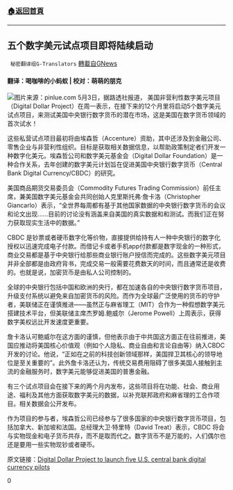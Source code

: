 ###  [:house:返回首頁](https://github.com/ourhimalayas/txt)
---

## 五个数字美元试点项目即将陆续启动
` 秘密翻译组G-Translators` [轉載自GNews](https://gnews.org/zh-hans/1176468/)

#### 翻译：喝咖啡的小蚂蚁 | 校对：萌萌的朋克
![]()![](https://gnews-media-offload.s3.amazonaws.com/wp-content/uploads/2021/05/05125632/do.jpg)图片来源：pinlue.com
5月3日，据路透社报道， 美国非营利性数字美元项目（Digital Dollar Project）在周一表示，在接下来的12个月里将启动5个数字美元试点项目，来测试美国中央银行数字货币的潜在市场，这是美国在数字货币领域的首次试水！

这些私营试点项目最初将由埃森哲（Accenture）资助，其中还涉及到金融公司、零售企业与非营利性组织。目标是获取相关数据信息，以帮助政策制定者们开发一种数字化美元。埃森哲公司和数字美元基金会（Digital Dollar Foundation）是一种合作关系，去年创建的数字美元计划旨在促进美国中央银行数字货币（Central Bank Digital Currency/CBDC）的研究。

美国商品期货交易委员会（Commodity Futures Trading Commission）前任主席，兼美国数字美元基金会共同创始人克里斯托弗·詹卡洛（Christopher Giancarlo）表示，“全世界每周都有基于其他国家数据的中央银行数字货币的会议和论文出现……目前的讨论没有涵盖来自美国的真实数据和和测试。而我们正在努力获取现实生活中的数据。”

CBDC 是钞票或者硬币数字化等价物，直接提供给持有人一种中央银行的数字化授权以迅速完成电子付款。而借记卡或者手机app付款都是数字现金的一种形式，商业交易都是基于中央银行给那些商业银行账户授信而完成的。这些数字美元项目并非全部都是由政府背书，完成交易一般需要花费数天的时间，而且通常还是收费的。也就是说，加密货币是由私人公司控制的。

全球的中央银行包括中国和欧洲的央行，都在加速各自的中央银行数字货币项目，升级支付系统以避免来自加密货币的风险。而作为全球最广泛使用的货币的守护者，美联储正在谨慎推进——虽然正与麻省理工（MIT）合作为一种假想数字美元搭建技术平台，但美联储主席杰罗姆.鲍威尔（Jerome Powell）上周表示，获得数字美权远比开发速度更重要。

詹卡洛认可鲍威尔在这方面的谨慎，但他表示由于中共国这方面正在往前推进，美国应推动将美国核心价值观（例如个人隐私、商业自由和言论自由等）纳入CBDC开发的讨论。他说，“正如在之前的科技创新领域那样，美国捍卫其核心的领导地位是至关重要的”。此外詹卡洛还认为，传统交易费用阻碍了很多美国人接触到主流的金融服务时，数字美元能够促进美国的普惠金融。

有三个试点项目会在接下来的两个月内发布，这些项目将在功能、社会、商业用途、福利及其他方面获取数字美元的数据，以补充联邦政府和麻省理的工合作项目。相关数据会公开发布。

作为项目的参与者，埃森哲公司已经参与了很多国家的中央银行数字货币项目，包括加拿大、新加坡和法国。总经理大卫·特里特（David Treat）表示，CBDC 将会与实物现金和电子货币共存，而不是取而代之。数字货币不是万能的，人们偶尔也还是要用一些实物现钞或者硬币。

原文链接：[Digital Dollar Project to launch five U.S. central bank digital currency pilots](https://www.reuters.com/article/us-cenbanks-digital-usa-idUSKBN2CK0S6)

0

